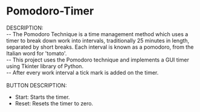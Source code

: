 # Pomodoro-Timer
DESCRIPTION: </br>
-- The Pomodoro Technique is a time management method which uses a timer to break down work into intervals, traditionally 25 minutes in length, separated by short breaks. Each interval is known as a pomodoro, from the Italian word for 'tomato'. </br>
-- This project uses the Pomodoro technique and implements a GUI timer using Tkinter library of Python.</br>
-- After every work interval a tick mark is added on the timer.</br>
</br>
BUTTON DESCRIPTION: </br>
- Start: Starts the timer. </br>
- Reset: Resets the timer to zero. </br>
</br>
